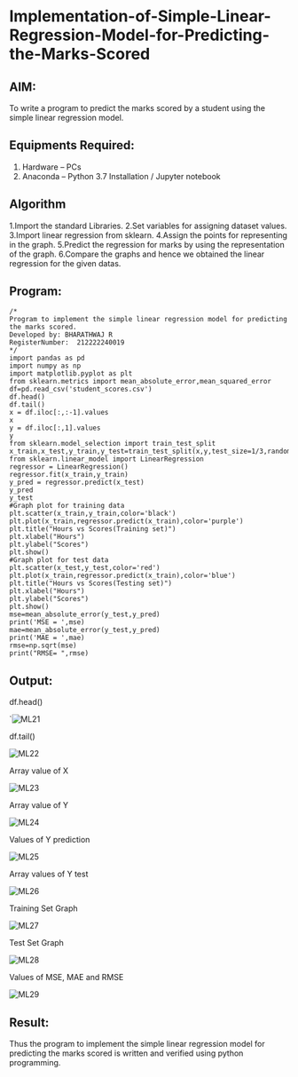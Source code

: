 # Implementation-of-Simple-Linear-Regression-Model-for-Predicting-the-Marks-Scored

## AIM:
To write a program to predict the marks scored by a student using the simple linear regression model.

## Equipments Required:
1. Hardware – PCs
2. Anaconda – Python 3.7 Installation / Jupyter notebook

## Algorithm
1.Import the standard Libraries. 
2.Set variables for assigning dataset values.
3.Import linear regression from sklearn.
4.Assign the points for representing in the graph. 
5.Predict the regression for marks by using the representation of the graph.
6.Compare the graphs and hence we obtained the linear regression for the given datas.
## Program:
```
/*
Program to implement the simple linear regression model for predicting the marks scored.
Developed by: BHARATHWAJ R
RegisterNumber:  212222240019
*/
import pandas as pd
import numpy as np
import matplotlib.pyplot as plt
from sklearn.metrics import mean_absolute_error,mean_squared_error
df=pd.read_csv('student_scores.csv')
df.head()
df.tail()
x = df.iloc[:,:-1].values
x
y = df.iloc[:,1].values
y
from sklearn.model_selection import train_test_split
x_train,x_test,y_train,y_test=train_test_split(x,y,test_size=1/3,random_state=0)
from sklearn.linear_model import LinearRegression
regressor = LinearRegression()
regressor.fit(x_train,y_train)
y_pred = regressor.predict(x_test)
y_pred
y_test
#Graph plot for training data
plt.scatter(x_train,y_train,color='black')
plt.plot(x_train,regressor.predict(x_train),color='purple')
plt.title("Hours vs Scores(Training set)")
plt.xlabel("Hours")
plt.ylabel("Scores")
plt.show()
#Graph plot for test data
plt.scatter(x_test,y_test,color='red')
plt.plot(x_train,regressor.predict(x_train),color='blue')
plt.title("Hours vs Scores(Testing set)")
plt.xlabel("Hours")
plt.ylabel("Scores")
plt.show()
mse=mean_absolute_error(y_test,y_pred)
print('MSE = ',mse)
mae=mean_absolute_error(y_test,y_pred)
print('MAE = ',mae)
rmse=np.sqrt(mse)
print("RMSE= ",rmse)
```

## Output:
df.head()

`![ML21](https://github.com/BHARATHWAJRAMESH/Implementation-of-Simple-Linear-Regression-Model-for-Predicting-the-Marks-Scored/assets/119394248/89e14bf2-db3b-49fd-ae7e-86e695f1bddf)

df.tail()


![ML22](https://github.com/BHARATHWAJRAMESH/Implementation-of-Simple-Linear-Regression-Model-for-Predicting-the-Marks-Scored/assets/119394248/c89c2790-728d-433e-a9ef-0462a645b098)

Array value of X

![ML23](https://github.com/BHARATHWAJRAMESH/Implementation-of-Simple-Linear-Regression-Model-for-Predicting-the-Marks-Scored/assets/119394248/ede335e6-8525-483b-82af-3d517387c22a)

Array value of Y

![ML24](https://github.com/BHARATHWAJRAMESH/Implementation-of-Simple-Linear-Regression-Model-for-Predicting-the-Marks-Scored/assets/119394248/a612f0ec-7c5d-4240-b262-452f7ed08048)

Values of Y prediction

![ML25](https://github.com/BHARATHWAJRAMESH/Implementation-of-Simple-Linear-Regression-Model-for-Predicting-the-Marks-Scored/assets/119394248/4932d0d3-63d2-4678-af5e-4b4f1503f920)

Array values of Y test

![ML26](https://github.com/BHARATHWAJRAMESH/Implementation-of-Simple-Linear-Regression-Model-for-Predicting-the-Marks-Scored/assets/119394248/5f91fa46-0715-4079-a26b-a3ef920e0a24)

Training Set Graph

![ML27](https://github.com/BHARATHWAJRAMESH/Implementation-of-Simple-Linear-Regression-Model-for-Predicting-the-Marks-Scored/assets/119394248/303f9030-f77f-4006-b1fe-f9fa53f955c0)

Test Set Graph

![ML28](https://github.com/BHARATHWAJRAMESH/Implementation-of-Simple-Linear-Regression-Model-for-Predicting-the-Marks-Scored/assets/119394248/cd8d0dbc-afc4-4ae1-bfbf-cc707927892d)

Values of MSE, MAE and RMSE

![ML29](https://github.com/BHARATHWAJRAMESH/Implementation-of-Simple-Linear-Regression-Model-for-Predicting-the-Marks-Scored/assets/119394248/cd178460-d9a5-4b5a-b88b-560676a43420)

## Result:
Thus the program to implement the simple linear regression model for predicting the marks scored is written and verified using python programming.

